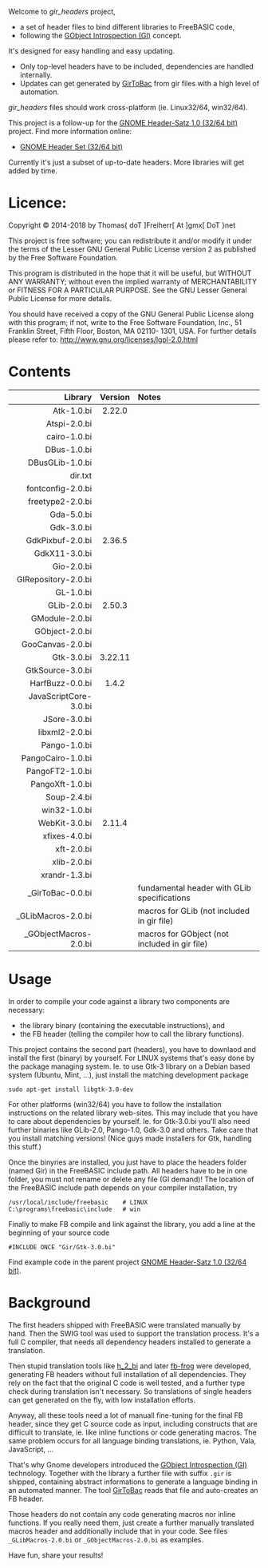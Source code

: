 Welcome to *gir_headers* project,

- a set of header files to bind different libraries to FreeBASIC code,
- following the [GObject Introspection
(GI)](https://wiki.gnome.org/Projects/GObjectIntrospection) concept.

It's designed for easy handling and easy updating.

- Only top-level headers have to be included, dependencies are handled internally.
- Updates can get generated by [GirToBac](https://github.com/DTJF/girtobac) from gir files with a high level of automation.

*gir_headers* files should work cross-platform (ie. Linux32/64, win32/64).

This project is a follow-up for the [GNOME Header-Satz 1.0 (32/64
bit)](https://www.freebasic-portal.de/downloads/bibliotheken/gtk-3-header-dateien-fuer-freebasic-191.html)
project. Find more information online:

- [GNOME Header Set (32/64 bit)](https://www.freebasic.net/forum/viewtopic.php?f=14&t=21488&p=190157#p190157)

Currently it's just a subset of up-to-date headers. More libraries
will get added by time.


Licence:
========

Copyright &copy; 2014-2018 by Thomas{ doT ]Freiherr[ At ]gmx[ DoT }net

This project is free software; you can redistribute it and/or modify it
under the terms of the Lesser GNU General Public License version 2 as
published by the Free Software Foundation.

This program is distributed in the hope that it will be useful, but
WITHOUT ANY WARRANTY; without even the implied warranty of
MERCHANTABILITY or FITNESS FOR A PARTICULAR PURPOSE. See the GNU Lesser
General Public License for more details.

You should have received a copy of the GNU General Public License
along with this program; if not, write to the Free Software
Foundation, Inc., 51 Franklin Street, Fifth Floor, Boston, MA 02110-
1301, USA. For further details please refer to:
http://www.gnu.org/licenses/lgpl-2.0.html


Contents
========

| Library               | Version | Notes |
| ------------------:   | :-----: | :---- |
| Atk-1.0.bi            | 2.22.0  |       |
| Atspi-2.0.bi          |         |       |
| cairo-1.0.bi          |         |       |
| DBus-1.0.bi           |         |       |
| DBusGLib-1.0.bi       |         |       |
| dir.txt               |         |       |
| fontconfig-2.0.bi     |         |       |
| freetype2-2.0.bi      |         |       |
| Gda-5.0.bi            |         |       |
| Gdk-3.0.bi            |         |       |
| GdkPixbuf-2.0.bi      | 2.36.5  |       |
| GdkX11-3.0.bi         |         |       |
| Gio-2.0.bi            |         |       |
| GIRepository-2.0.bi   |         |       |
| GL-1.0.bi             |         |       |
| GLib-2.0.bi           | 2.50.3  |       |
| GModule-2.0.bi        |         |       |
| GObject-2.0.bi        |         |       |
| GooCanvas-2.0.bi      |         |       |
| Gtk-3.0.bi            | 3.22.11 |       |
| GtkSource-3.0.bi      |         |       |
| HarfBuzz-0.0.bi       | 1.4.2   |       |
| JavaScriptCore-3.0.bi |         |       |
| JSore-3.0.bi          |         |       |
| libxml2-2.0.bi        |         |       |
| Pango-1.0.bi          |         |       |
| PangoCairo-1.0.bi     |         |       |
| PangoFT2-1.0.bi       |         |       |
| PangoXft-1.0.bi       |         |       |
| Soup-2.4.bi           |         |       |
| win32-1.0.bi          |         |       |
| WebKit-3.0.bi         | 2.11.4  |       |
| xfixes-4.0.bi         |         |       |
| xft-2.0.bi            |         |       |
| xlib-2.0.bi           |         |       |
| xrandr-1.3.bi         |         |       |
| _GirToBac-0.0.bi      |         | fundamental header with GLib specifications |
| _GLibMacros-2.0.bi    |         | macros for GLib (not included in gir file) |
| _GObjectMacros-2.0.bi |         | macros for GObject (not included in gir file) |


Usage
=====

In order to compile your code against a library two components are
necessary:

- the library binary (containing the executable instructions), and
- the FB header (telling the compiler how to call the library functions).

This project contains the second part (headers), you have to downlaod
and install the first (binary) by yourself. For LINUX systems that's
easy done by the package managing system. Ie. to use Gtk-3 library on
a Debian based system (Ubuntu, Mint, ...), just install the matching
development package

    sudo apt-get install libgtk-3.0-dev

For other platforms (win32/64) you have to follow the installation
instructions on the related library web-sites. This may include that
you have to care about dependencies by yourself. Ie. for Gtk-3.0.bi
you'll also need further binaries like GLib-2.0, Pango-1.0, Gdk-3.0 and
others. Take care that you install matching versions! (Nice guys made
installers for Gtk, handling this stuff.)

Once the binyries are installed, you just have to place the headers
folder (named Gir) in the FreeBASIC include path. All headers have to
be in one folder, you must not rename or delete any file (GI demand)!
The location of the FreeBASIC include path depends on your compiler
installation, try

    /usr/local/include/freebasic    # LINUX
    C:\programs\freebasic\include   # win

Finally to make FB compile and link against the library, you add a
line at the beginning of your source code

    #INCLUDE ONCE "Gir/Gtk-3.0.bi"

Find example code in the parent project [GNOME Header-Satz 1.0 (32/64
bit)](https://www.freebasic-portal.de/downloads/bibliotheken/gtk-3-header-dateien-fuer-freebasic-191.html).


Background
==========

The first headers shipped with FreeBASIC were translated manually by
hand. Then the SWIG tool was used to support the translation process.
It's a full C compiler, that needs all dependency headers installed to
generate a translation.

Then stupid translation tools like
[h_2_bi](https://www.freebasic-portal.de/downloads/kommandozeilentools/h2bi-bas-134.html)
and later [fb-frog](https://github.com/dkl/fbfrog) were developed,
generating FB headers without full installation of all dependencies.
They rely on the fact that the original C code is well tested, and a
further type check during translation isn't necessary. So translations
of single headers can get generated on the fly, with low installation
efforts.

Anyway, all these tools need a lot of manuall fine-tuning for the final
FB header, since they get C source code as input, including constructs
that are difficult to translate, ie. like inline functions or code
generating macros. The same problem occurs for all language binding
translations, ie. Python, Vala, JavaScript, ...

That's why Gnome developers introduced the [GObject Introspection
(GI)](https://wiki.gnome.org/Projects/GObjectIntrospection) technology.
Together with the library a further file with suffix `.gir` is shipped,
containing abstract informations to generate a language binding in an
automated manner. The tool [GirToBac](https://github.com/DTJF/girtobac)
reads that file and auto-creates an FB header.

Those headers do not contain any code generating macros nor inline
functions. If you really need them, just create a further manually
translated macros header and additionally include that in your code.
See files `_GLibMacros-2.0.bi` or `_GObjectMacros-2.0.bi` as examples.


Have fun, share your results!
